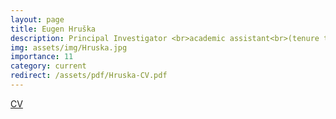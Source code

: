```yaml
---
layout: page
title: Eugen Hruška
description: Principal Investigator <br>academic assistant<br>(tenure track) 
img: assets/img/Hruska.jpg
importance: 11
category: current
redirect: /assets/pdf/Hruska-CV.pdf
---
```

[CV](/assets/pdf/Hruska-CV.pdf)
